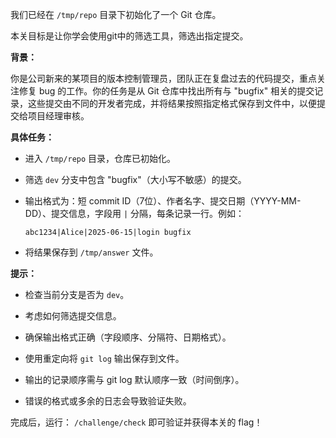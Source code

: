 我们已经在 `/tmp/repo` 目录下初始化了一个 Git 仓库。

本关目标是让你学会使用git中的筛选工具，筛选出指定提交。

**背景：**

你是公司新来的某项目的版本控制管理员，团队正在复盘过去的代码提交，重点关注修复 bug 的工作。你的任务是从 Git 仓库中找出所有与 "bugfix" 相关的提交记录，这些提交由不同的开发者完成，并将结果按照指定格式保存到文件中，以便提交给项目经理审核。

**具体任务：**

- 进入 `/tmp/repo` 目录，仓库已初始化。

- 筛选 `dev` 分支中包含 "bugfix"（大小写不敏感）的提交。

- 输出格式为：短 commit ID（7位）、作者名字、提交日期（YYYY-MM-DD）、提交信息，字段用 `|` 分隔，每条记录一行。例如：

  ```
  abc1234|Alice|2025-06-15|login bugfix
  ```

- 将结果保存到 `/tmp/answer` 文件。

**提示：**

- 检查当前分支是否为 `dev`。

- 考虑如何筛选提交信息。

- 确保输出格式正确（字段顺序、分隔符、日期格式）。

- 使用重定向将 `git log` 输出保存到文件。

- 输出的记录顺序需与 git log 默认顺序一致（时间倒序）。

- 错误的格式或多余的日志会导致验证失败。

完成后，运行： `/challenge/check` 即可验证并获得本关的 flag！